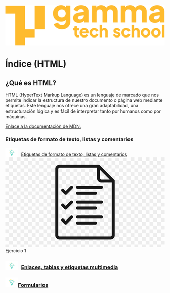 ![](../assets/Logo_Yellow.png)

# Índice (HTML)

## ¿Qué es HTML?
HTML (HyperText Markup Language) es un lenguaje de marcado que nos permite indicar la estructura de nuestro documento o página web mediante etiquetas. Este lenguaje nos ofrece una gran adaptabilidad, una estructuración lógica y es fácil de interpre­tar tanto por humanos como por máquinas. 

[Enlace a la documentación de MDN.](https://developer.mozilla.org/es/docs/Web/HTML)

### Etiquetas de formato de texto, listas y comentarios
<img src='../assets/theory.png' style="width: 40px; vertical-align: sub; margin-right: 10px">[Etiquetas de formato de texto, listas y comentarios](texto_y_listas.md)
<img src="../assets/practice.png">Ejercicio 1

### <img src='../assets/theory.png' style="width: 40px; vertical-align: sub; margin-right: 10px">[Enlaces, tablas y etiquetas multimedia](enlaces_y_etiquetas_multimedia.md)

### <img src='../assets/theory.png' style="width: 40px;">[Formularios](formularios.md)